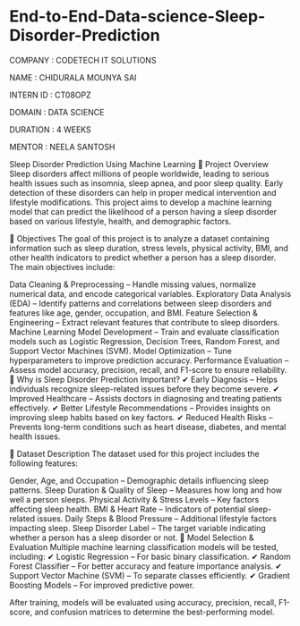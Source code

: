 # End-to-End-Data-science-Sleep-Disorder-Prediction

COMPANY : CODETECH IT SOLUTIONS

NAME : CHIDURALA MOUNYA SAI

INTERN ID : CT08OPZ

DOMAIN : DATA SCIENCE

DURATION : 4 WEEKS

MENTOR : NEELA SANTOSH




Sleep Disorder Prediction Using Machine Learning
📌 Project Overview
Sleep disorders affect millions of people worldwide, leading to serious health issues such as insomnia, sleep apnea, and poor sleep quality. Early detection of these disorders can help in proper medical intervention and lifestyle modifications. This project aims to develop a machine learning model that can predict the likelihood of a person having a sleep disorder based on various lifestyle, health, and demographic factors.

🎯 Objectives
The goal of this project is to analyze a dataset containing information such as sleep duration, stress levels, physical activity, BMI, and other health indicators to predict whether a person has a sleep disorder. The main objectives include:

Data Cleaning & Preprocessing – Handle missing values, normalize numerical data, and encode categorical variables.
Exploratory Data Analysis (EDA) – Identify patterns and correlations between sleep disorders and features like age, gender, occupation, and BMI.
Feature Selection & Engineering – Extract relevant features that contribute to sleep disorders.
Machine Learning Model Development – Train and evaluate classification models such as Logistic Regression, Decision Trees, Random Forest, and Support Vector Machines (SVM).
Model Optimization – Tune hyperparameters to improve prediction accuracy.
Performance Evaluation – Assess model accuracy, precision, recall, and F1-score to ensure reliability.
📌 Why is Sleep Disorder Prediction Important?
✔ Early Diagnosis – Helps individuals recognize sleep-related issues before they become severe.
✔ Improved Healthcare – Assists doctors in diagnosing and treating patients effectively.
✔ Better Lifestyle Recommendations – Provides insights on improving sleep habits based on key factors.
✔ Reduced Health Risks – Prevents long-term conditions such as heart disease, diabetes, and mental health issues.

📑 Dataset Description
The dataset used for this project includes the following features:

Gender, Age, and Occupation – Demographic details influencing sleep patterns.
Sleep Duration & Quality of Sleep – Measures how long and how well a person sleeps.
Physical Activity & Stress Levels – Key factors affecting sleep health.
BMI & Heart Rate – Indicators of potential sleep-related issues.
Daily Steps & Blood Pressure – Additional lifestyle factors impacting sleep.
Sleep Disorder Label – The target variable indicating whether a person has a sleep disorder or not.
🔹 Model Selection & Evaluation
Multiple machine learning classification models will be tested, including:
✔ Logistic Regression – For basic binary classification.
✔ Random Forest Classifier – For better accuracy and feature importance analysis.
✔ Support Vector Machine (SVM) – To separate classes efficiently.
✔ Gradient Boosting Models – For improved predictive power.

After training, models will be evaluated using accuracy, precision, recall, F1-score, and confusion matrices to determine the best-performing model.

